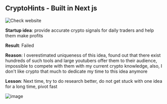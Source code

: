## CryptoHints - Built in Next js

![Check website](https://cryptohints.luking.pro/)

**Startup idea**: provide accurate crypto signals for daily traders and help them make profits

**Result**: Failed

**Reason**: I overestimated uniqueness of this idea, found out that there exist hundreds of such tools and large youtubers offer them to their audience, impossible to compete with them with my current crypto knowledge, also, I don't like crypto that much to dedicate my time to this idea anymore

**Lesson**: Next time, try to do research better, do not get stuck with one idea for a long time, pivot fast

![image](https://github.com/user-attachments/assets/21bd22c5-a731-498a-92ed-0f7e1f7e2987)
